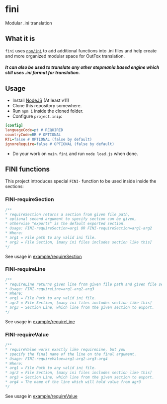 # fini
Modular .ini translation

## What it is

`fini` uses [`npm/ini`](https://github.com/npm/ini) to add additional functions into .ini files and help create and more organized modular space for OutFox translation. 

##### It can also be used to translate any other stepmania based engine which still uses .ini format for translation.

## Usage

- Install [NodeJS](https://nodejs.org/en/) (At least v11)
- Clone this repository somewhere.
- Run `npm i` inside the cloned folder.
- Configure `project.inip`:
```INI
[config]
languageCode=pt # REQUIRED
countryCode=BR # OPTIONAL
RTL=false # OPTIONAL (false by default)
ignoreRequire=false # OPTIONAL (false by default)
```
- Do your work on `main.fini` and run `node load.js` when done.

## FINI functions

This project introduces special `FINI-` function to be used inside inside the sections:

### FINI-requireSection

```JavaScript
/**
* requireSection returns a section from given file path,
* optional second argument to specify section can be given, 
* otherwise "exports" is the default exported section.
* Usage: FINI-requireSection=arg1 OR FINI-requireSection=arg1-arg2
* Where:
* arg1 = File path to any valid ini file.
* arg2 = File Section, [many ini files includes section like this]
*/
```

See usage in [example/requireSection](./example/requireSection/)

### FINI-requireLine

```JavaScript
/**
* requireLine returns given line from given file path and given file section.
* Usage: FINI-requireLine=arg1-arg2-arg3
* Where:
* arg1 = File Path to any valid ini file.
* agr2 = File Section, [many ini files includes section like this]
* arg3 = Section Line, which line from the given section to export.
*/
```

See usage in [example/requireLine](./example/requireLine/)

### FINI-requireValue

```JavaScript
/**
* requireValue works exactly like requireLine, but you 
* specify the final name of the line on the final argument.
* Usage: FINI-requireValue=arg1-arg2-arg3-arg4
* Where:
* arg1 = File Path to any valid ini file.
* agr2 = File Section, [many ini files includes section like this]
* arg3 = Section Line, which line from the given section to export.
* arg4 = The name of the line which will hold value from agr3
*/
```

See usage in [example/requireValue](./example/requireValue/)